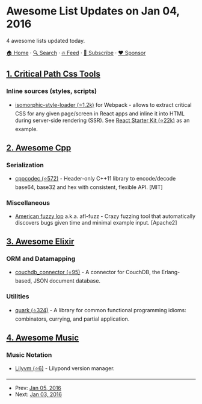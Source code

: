 # Awesome List Updates on Jan 04, 2016

4 awesome lists updated today.

[🏠 Home](/README.md) · [🔍 Search](https://www.trackawesomelist.com/search/) · [🔥 Feed](https://www.trackawesomelist.com/rss.xml) · [📮 Subscribe](https://trackawesomelist.us17.list-manage.com/subscribe?u=d2f0117aa829c83a63ec63c2f&id=36a103854c) · [❤️  Sponsor](https://github.com/sponsors/theowenyoung)



## [1. Critical Path Css Tools](/content/addyosmani/critical-path-css-tools/README.md)

### Inline sources (styles, scripts)

*   [isomorphic-style-loader (⭐1.2k)](https://github.com/kriasoft/isomorphic-style-loader/) for Webpack - allows to extract critical CSS for any given page/screen in React apps and inline it into HTML during server-side rendering (SSR). See [React Starter Kit (⭐22k)](https://github.com/kriasoft/react-starter-kit) as an example.

## [2. Awesome Cpp](/content/fffaraz/awesome-cpp/README.md)

### Serialization

*   [cppcodec (⭐572)](https://github.com/tplgy/cppcodec) - Header-only C++11 library to encode/decode base64, base32 and hex with consistent, flexible API. \[MIT]

### Miscellaneous

*   [American fuzzy lop](http://lcamtuf.coredump.cx/afl/) a.k.a. afl-fuzz - Crazy fuzzing tool that automatically discovers bugs given time and minimal example input. \[Apache2]

## [3. Awesome Elixir](/content/h4cc/awesome-elixir/README.md)

### ORM and Datamapping

*   [couchdb\_connector (⭐95)](https://github.com/locolupo/couchdb_connector) - A connector for CouchDB, the Erlang-based, JSON document database.

### Utilities

*   [quark (⭐324)](https://github.com/robot-overlord/quark) - A library for common functional programming idioms: combinators, currying, and partial application.

## [4. Awesome Music](/content/ciconia/awesome-music/README.md)

### Music Notation

*   [Lilyvm (⭐6)](https://github.com/olsonpm/lilyvm) - Lilypond version manager.

---

- Prev: [Jan 05, 2016](/content/2016/01/05/README.md)
- Next: [Jan 03, 2016](/content/2016/01/03/README.md)